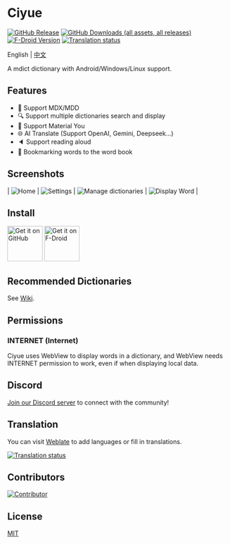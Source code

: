 # Ciyue

[![GitHub Release](https://img.shields.io/github/v/release/mumu-lhl/Ciyue)](https://github.com/mumu-lhl/Ciyue/releases/latest)
[![GitHub Downloads (all assets, all releases)](https://img.shields.io/github/downloads/mumu-lhl/Ciyue/total)](https://github.com/mumu-lhl/Ciyue/releases/latest)
[![F-Droid Version](https://img.shields.io/f-droid/v/org.eu.mumulhl.ciyue)](https://f-droid.org/packages/org.eu.mumulhl.ciyue/)
[![Translation status](https://hosted.weblate.org/widget/ciyue/svg-badge.svg)](https://hosted.weblate.org/engage/ciyue/)

English | [中文](./README_CN.md)

A mdict dictionary with Android/Windows/Linux support.

## Features

* 📄 Support MDX/MDD
* 🔍 Support multiple dictionaries search and display
* 🎨 Support Material You
* 🌐 AI Translate (Support OpenAI, Gemini, Deepseek...)
* 🔈 Support reading aloud
* 🔖 Bookmarking words to the word book

## Screenshots

| <img alt="Home" src="./metadata/en-US/images/phoneScreenshots/1.png"> | <img alt="Settings" src="./metadata/en-US/images/phoneScreenshots/2.png"> | <img alt="Manage dictionaries" src="./metadata/en-US/images/phoneScreenshots/3.png"> | <img alt="Display Word" src="./metadata/en-US/images/phoneScreenshots/4.png"> |

## Install

[<img src="https://github.com/NeoApplications/Neo-Backup/raw/034b226cea5c1b30eb4f6a6f313e4dadcbb0ece4/badge_github.png"
    alt="Get it on GitHub"
    height="80">]([https://github.com/ImranR98/Obtainium/releases](https://github.com/mumu-lhl/Ciyue/releases/latest))
[<img src="https://fdroid.gitlab.io/artwork/badge/get-it-on.png"
     alt="Get it on F-Droid"
     height="80">](https://f-droid.org/packages/org.eu.mumulhl.ciyue/)

## Recommended Dictionaries

See [Wiki](https://github.com/mumu-lhl/Ciyue/wiki#recommended-dictionaries).

## Permissions

### INTERNET (Internet)

Ciyue uses WebView to display words in a dictionary, and WebView needs INTERNET permission to work, even if when displaying local data.

## Discord

[Join our Discord server](https://discord.gg/BazBZuvKZG) to connect with the community!

## Translation

You can visit [Weblate](https://hosted.weblate.org/engage/ciyue/) to add languages or fill in translations.

[![Translation status](https://hosted.weblate.org/widget/ciyue/multi-auto.svg)](https://hosted.weblate.org/engage/ciyue/)

## Contributors

[![Contributor](https://contrib.rocks/image?repo=mumu-lhl/Ciyue)](https://github.com/mumu-lhl/Ciyue/graphs/contributors)

## License

[MIT](./LICENSE)
